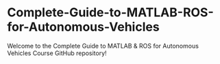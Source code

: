 # Complete-Guide-to-MATLAB-ROS-for-Autonomous-Vehicles
Welcome to the Complete Guide to MATLAB &amp; ROS for Autonomous Vehicles Course GitHub repository!
